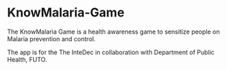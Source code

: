 # KnowMalaria-Game

The KnowMalaria Game is a health awareness game to sensitize people on Malaria prevention and control.

The app is for the The InteDec in collaboration with Department of Public Health, FUTO.
